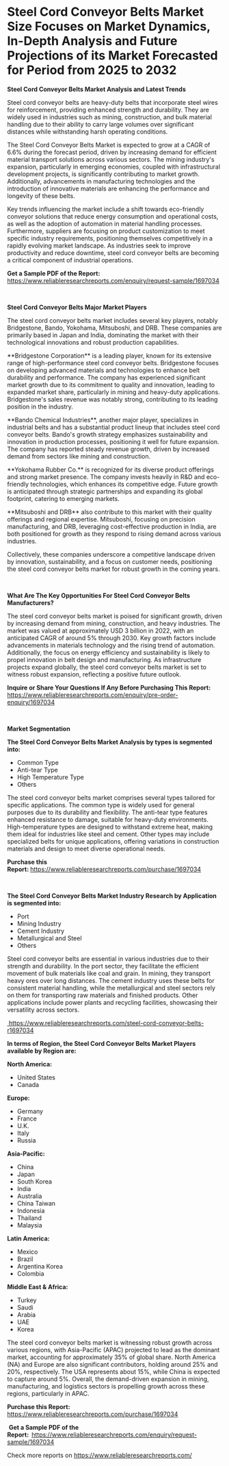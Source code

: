 <p><h1>Steel Cord Conveyor Belts Market Size Focuses on Market Dynamics, In-Depth Analysis and Future Projections of its Market Forecasted for Period from 2025 to 2032</h1></p><p><strong>Steel Cord Conveyor Belts Market Analysis and Latest Trends</strong></p>
<p><p>Steel cord conveyor belts are heavy-duty belts that incorporate steel wires for reinforcement, providing enhanced strength and durability. They are widely used in industries such as mining, construction, and bulk material handling due to their ability to carry large volumes over significant distances while withstanding harsh operating conditions.</p><p>The Steel Cord Conveyor Belts Market is expected to grow at a CAGR of 6.6% during the forecast period, driven by increasing demand for efficient material transport solutions across various sectors. The mining industry's expansion, particularly in emerging economies, coupled with infrastructural development projects, is significantly contributing to market growth. Additionally, advancements in manufacturing technologies and the introduction of innovative materials are enhancing the performance and longevity of these belts.</p><p>Key trends influencing the market include a shift towards eco-friendly conveyor solutions that reduce energy consumption and operational costs, as well as the adoption of automation in material handling processes. Furthermore, suppliers are focusing on product customization to meet specific industry requirements, positioning themselves competitively in a rapidly evolving market landscape. As industries seek to improve productivity and reduce downtime, steel cord conveyor belts are becoming a critical component of industrial operations.</p></p>
<p><strong>Get a Sample PDF of the Report:&nbsp;</strong> <a href="https://www.reliableresearchreports.com/enquiry/request-sample/1697034?utm_campaign=3309&utm_medium=2&utm_source=Github&utm_content=ia&utm_term=27032025&utm_id=steel-cord-conveyor-belts">https://www.reliableresearchreports.com/enquiry/request-sample/1697034</a></p>
<p>&nbsp;</p>
<p><strong>Steel Cord Conveyor Belts Major Market Players</strong></p>
<p><p>The steel cord conveyor belts market includes several key players, notably Bridgestone, Bando, Yokohama, Mitsuboshi, and DRB. These companies are primarily based in Japan and India, dominating the market with their technological innovations and robust production capabilities.</p><p>**Bridgestone Corporation** is a leading player, known for its extensive range of high-performance steel cord conveyor belts. Bridgestone focuses on developing advanced materials and technologies to enhance belt durability and performance. The company has experienced significant market growth due to its commitment to quality and innovation, leading to expanded market share, particularly in mining and heavy-duty applications. Bridgestone's sales revenue was notably strong, contributing to its leading position in the industry.</p><p>**Bando Chemical Industries**, another major player, specializes in industrial belts and has a substantial product lineup that includes steel cord conveyor belts. Bando's growth strategy emphasizes sustainability and innovation in production processes, positioning it well for future expansion. The company has reported steady revenue growth, driven by increased demand from sectors like mining and construction.</p><p>**Yokohama Rubber Co.** is recognized for its diverse product offerings and strong market presence. The company invests heavily in R&D and eco-friendly technologies, which enhances its competitive edge. Future growth is anticipated through strategic partnerships and expanding its global footprint, catering to emerging markets.</p><p>**Mitsuboshi and DRB** also contribute to this market with their quality offerings and regional expertise. Mitsuboshi, focusing on precision manufacturing, and DRB, leveraging cost-effective production in India, are both positioned for growth as they respond to rising demand across various industries.</p><p>Collectively, these companies underscore a competitive landscape driven by innovation, sustainability, and a focus on customer needs, positioning the steel cord conveyor belts market for robust growth in the coming years.</p></p>
<p>&nbsp;</p>
<p><strong>What Are The Key Opportunities For Steel Cord Conveyor Belts Manufacturers?</strong></p>
<p><p>The steel cord conveyor belts market is poised for significant growth, driven by increasing demand from mining, construction, and heavy industries. The market was valued at approximately USD 3 billion in 2022, with an anticipated CAGR of around 5% through 2030. Key growth factors include advancements in materials technology and the rising trend of automation. Additionally, the focus on energy efficiency and sustainability is likely to propel innovation in belt design and manufacturing. As infrastructure projects expand globally, the steel cord conveyor belts market is set to witness robust expansion, reflecting a positive future outlook.</p></p>
<p><strong>Inquire or Share Your Questions If Any Before Purchasing This Report:</strong> <a href="https://www.reliableresearchreports.com/enquiry/pre-order-enquiry/1697034?utm_campaign=3309&utm_medium=2&utm_source=Github&utm_content=ia&utm_term=27032025&utm_id=steel-cord-conveyor-belts">https://www.reliableresearchreports.com/enquiry/pre-order-enquiry/1697034</a></p>
<p>&nbsp;</p>
<p><strong>Market Segmentation</strong></p>
<p><strong>The Steel Cord Conveyor Belts Market Analysis by types is segmented into:</strong></p>
<p><ul><li>Common Type</li><li>Anti-tear Type</li><li>High Temperature Type</li><li>Others</li></ul></p>
<p><p>The steel cord conveyor belts market comprises several types tailored for specific applications. The common type is widely used for general purposes due to its durability and flexibility. The anti-tear type features enhanced resistance to damage, suitable for heavy-duty environments. High-temperature types are designed to withstand extreme heat, making them ideal for industries like steel and cement. Other types may include specialized belts for unique applications, offering variations in construction materials and design to meet diverse operational needs.</p></p>
<p><strong>Purchase this Report:&nbsp;</strong><a href="https://www.reliableresearchreports.com/purchase/1697034?utm_campaign=3309&utm_medium=2&utm_source=Github&utm_content=ia&utm_term=27032025&utm_id=steel-cord-conveyor-belts">https://www.reliableresearchreports.com/purchase/1697034</a></p>
<p>&nbsp;</p>
<p><strong>The Steel Cord Conveyor Belts Market Industry Research by Application is segmented into:</strong></p>
<p><ul><li>Port</li><li>Mining Industry</li><li>Cement Industry</li><li>Metallurgical and Steel</li><li>Others</li></ul></p>
<p><p>Steel cord conveyor belts are essential in various industries due to their strength and durability. In the port sector, they facilitate the efficient movement of bulk materials like coal and grain. In mining, they transport heavy ores over long distances. The cement industry uses these belts for consistent material handling, while the metallurgical and steel sectors rely on them for transporting raw materials and finished products. Other applications include power plants and recycling facilities, showcasing their versatility across sectors.</p></p>
<p><a href="https://www.reliableresearchreports.com/steel-cord-conveyor-belts-r1697034?utm_campaign=3309&utm_medium=2&utm_source=Github&utm_content=ia&utm_term=27032025&utm_id=steel-cord-conveyor-belts">&nbsp;https://www.reliableresearchreports.com/steel-cord-conveyor-belts-r1697034</a></p>
<p><strong>In terms of Region, the Steel Cord Conveyor Belts Market Players available by Region are:</strong></p>
<p>
    <p> <strong> North America: </strong>
        <ul>
            <li>United States</li>
            <li>Canada</li>
        </ul>
        </p> 
    <p> <strong> Europe: </strong>
        <ul>
            <li>Germany</li>
            <li>France</li>
            <li>U.K.</li>
            <li>Italy</li>
            <li>Russia</li>
        </ul>
        </p> 
    <p> <strong> Asia-Pacific: </strong>
        <ul>
            <li>China</li>
            <li>Japan</li>
            <li>South Korea</li>
            <li>India</li>
            <li>Australia</li>
            <li>China Taiwan</li>
            <li>Indonesia</li>
            <li>Thailand</li>
            <li>Malaysia</li>
        </ul>
        </p> 
    <p> <strong> Latin America: </strong>
        <ul>
            <li>Mexico</li>
            <li>Brazil</li>
            <li>Argentina Korea</li>
            <li>Colombia</li>
        </ul>
        </p> 
    <p> <strong> Middle East & Africa: </strong>
        <ul>
            <li>Turkey</li>
            <li>Saudi</li>
            <li>Arabia</li>
            <li>UAE</li>
            <li>Korea</li>
        </ul>
    </p>
    </p>
<p><p>The steel cord conveyor belts market is witnessing robust growth across various regions, with Asia-Pacific (APAC) projected to lead as the dominant market, accounting for approximately 35% of global share. North America (NA) and Europe are also significant contributors, holding around 25% and 20%, respectively. The USA represents about 15%, while China is expected to capture around 5%. Overall, the demand-driven expansion in mining, manufacturing, and logistics sectors is propelling growth across these regions, particularly in APAC.</p></p>
<p><strong>Purchase this Report: </strong><a href="https://www.reliableresearchreports.com/purchase/1697034?utm_campaign=3309&utm_medium=2&utm_source=Github&utm_content=ia&utm_term=27032025&utm_id=steel-cord-conveyor-belts">https://www.reliableresearchreports.com/purchase/1697034</a></p>
<p>&nbsp;<strong>Get a Sample PDF of the Report:&nbsp;&nbsp;</strong><a href="https://www.reliableresearchreports.com/enquiry/request-sample/1697034?utm_campaign=3309&utm_medium=2&utm_source=Github&utm_content=ia&utm_term=27032025&utm_id=steel-cord-conveyor-belts">https://www.reliableresearchreports.com/enquiry/request-sample/1697034</a></p>
<p><strong></strong></p>
<p>Check more reports on <a href="https://www.reliableresearchreports.com/?utm_campaign=3309&utm_medium=2&utm_source=Github&utm_content=ia&utm_term=27032025&utm_id=steel-cord-conveyor-belts">https://www.reliableresearchreports.com/</a></p>
